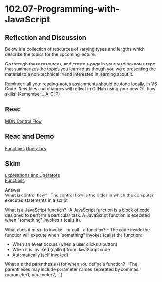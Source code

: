 # 102.07-Programming-with-JavaScript

## Reflection and Discussion  
Below is a collection of resources of varying types and lengths which describe the topics for the upcoming lecture.  

Go through these resources, and create a page in your reading-notes repo that summarizes the topics you learned as though you were presenting the material to a non-technical friend interested in learning about it.  

Reminder: all your reading-notes assignments should be done locally, in VS Code. New files and changes will reflect in GitHub using your new Git-flow skills! (Remember… A-C-P)  

## Read  
[MDN Control Flow](https://developer.mozilla.org/en-US/docs/Glossary/Control_flow)

## Read and Demo  
[Functions](https://www.w3schools.com/js/js_functions.asp) 
[Operators](https://www.w3schools.com/js/js_operators.asp)  

## Skim  
[Expressions and Operators](https://developer.mozilla.org/en-US/docs/Web/JavaScript/Guide/Expressions_and_Operators)    
[Functions](https://developer.mozilla.org/en-US/docs/Web/JavaScript/Guide/Functions)  


Answer  
What is control flow?- The control flow is the order in which the computer executes statements in a script  

What is a JavaScript function? -A JavaScript function is a block of code designed to perform a particular task.   A JavaScript function is executed when "something" invokes it (calls it).  

What does it mean to invoke - or call - a function? - The code inside the function will execute when "something" invokes (calls) the function:  

+ When an event occurs (when a user clicks a button)  
+ When it is invoked (called) from JavaScript code  
+ Automatically (self invoked)  


What are the parenthesis () for when you define a function? - The parentheses may include parameter names separated by commas:
(parameter1, parameter2, ...)  


